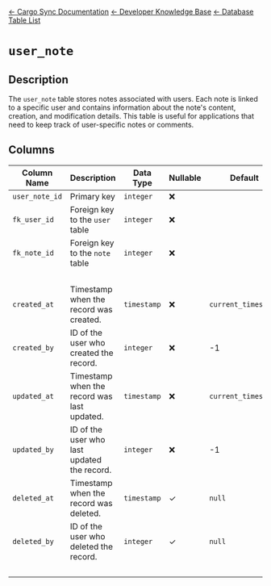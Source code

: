 [← Cargo Sync Documentation](../../../../readme.md) [← Developer Knowledge Base](../../readme.md) [← Database Table List](../database-design.md)

# `user_note`

## Description
The `user_note` table stores notes associated with users. Each note is linked to a specific user and contains information about the note's content, creation, and modification details. This table is useful for applications that need to keep track of user-specific notes or comments.

## Columns

|Column Name|Description|Data Type|Nullable|Default|
|-|-|-|-|-|
|`user_note_id`|Primary key|`integer`|❌||
|`fk_user_id`|Foreign key to the `user` table|`integer`|❌||
|`fk_note_id`|Foreign key to the `note` table|`integer`|❌||
|&nbsp;|
|`created_at`|Timestamp when the record was created.|`timestamp`|❌|`current_timestamp`|
|`created_by`|ID of the user who created the record.|`integer`|❌|-1|
|`updated_at`|Timestamp when the record was last updated.|`timestamp`|❌|`current_timestamp`|
|`updated_by`|ID of the user who last updated the record.|`integer`|❌|-1|
|`deleted_at`|Timestamp when the record was deleted.|`timestamp`|✓|`null`|
|`deleted_by`|ID of the user who deleted the record.|`integer`|✓|`null`|
|&nbsp;|